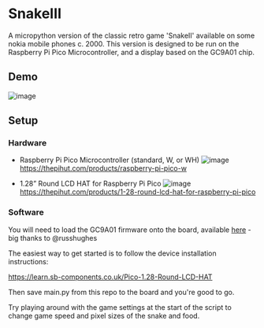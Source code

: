 # SnakeIII

A micropython version of the classic retro game 'SnakeII' available on some nokia mobile phones c. 2000. 
This version is designed to be run on the Raspberry Pi Pico Microcontroller, and a display based on the GC9A01 chip.

## Demo

![image](https://github.com/arneyjfs/snakeIII/assets/53710727/15513cad-6dd4-4c06-b926-c76f94ad853f)

## Setup

### Hardware
- Raspberry Pi Pico Microcontroller (standard, W, or WH)
![image](https://github.com/arneyjfs/snakeIII/assets/53710727/eb8b3fc9-d5a4-46c8-b186-6c34b18ab11f)
https://thepihut.com/products/raspberry-pi-pico-w

- 1.28” Round LCD HAT for Raspberry Pi Pico
![image](https://github.com/arneyjfs/snakeIII/assets/53710727/391df0e3-58a4-452a-bbe6-535fcef4a72d)
https://thepihut.com/products/1-28-round-lcd-hat-for-raspberry-pi-pico

### Software
You will need to load the GC9A01 firmware onto the board, available [here](https://github.com/russhughes/gc9a01_mpy) - big thanks to @russhughes

The easiest way to get started is to follow the device installation instructions:

https://learn.sb-components.co.uk/Pico-1.28-Round-LCD-HAT

Then save main.py from this repo to the board and you're good to go.

Try playing around with the game settings at the start of the script to change game speed and pixel sizes of the snake and food.


